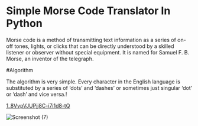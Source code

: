 # Simple Morse Code Translator In Python

Morse code is a method of transmitting text information as a series of on-off tones, lights, or clicks that can be directly understood by a skilled listener or observer without special equipment. It is named for Samuel F. B. Morse, an inventor of the telegraph.

#Algorithm

The algorithm is very simple. Every character in the English language is substituted by a series of ‘dots’ and ‘dashes’ or sometimes just singular ‘dot’ or ‘dash’ and vice versa.!

[1_8VvpVJUPjj8C-i7i1d8-tQ](https://user-images.githubusercontent.com/85709371/128562274-8407a641-7373-4fbc-9c76-e261c45a6685.png)

![Screenshot (7)](https://user-images.githubusercontent.com/85709371/128562695-97af14a8-edfc-4399-b348-0493ae204ff5.png)
